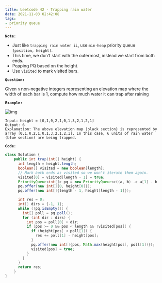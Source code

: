 ```yaml
---
title: Leetcode 42 - Trapping rain water
date: 2021-11-03 02:42:08
tags:
- priority queue
---
```

**`Note:`**
- Just like `trapping rain water ii`, use `min-heap` priority queue `[position, height]`.
- This time, we don't start with the outermost, instead we start from both ends.
- Popping PQ based on the height.
- Use `visited` to mark visited bars.

**`Question:`**

Given `n` non-negative integers representing an elevation map where the width of each bar is 1, compute how much water it can trap after raining

**`Example:`**

![img](https://assets.leetcode.com/uploads/2018/10/22/rainwatertrap.png)
```
Input: height = [0,1,0,2,1,0,1,3,2,1,2,1]
Output: 6
Explanation: The above elevation map (black section) is represented by array [0,1,0,2,1,0,1,3,2,1,2,1]. In this case, 6 units of rain water (blue section) are being trapped.
```

**`Code:`**
```java
class Solution {
    public int trap(int[] height) {
      int length = height.length;
      boolean[] visited = new boolean[length];
      // Mark both ends as visited so we won't iterate them again.
      visited[0] = visited[length - 1] = true;
      PriorityQueue<int[]> pq = new PriorityQueue<>((a, b) -> a[1] - b[1]);
      pq.offer(new int[]{0, height[0]});
      pq.offer(new int[]{length - 1, height[length - 1]});

      int res = 0;
      int[] dirs = {-1, 1};
      while (!pq.isEmpty()) {
        int[] poll = pq.poll();
        for (int dir : dirs) {
          int pos = poll[0] + dir;
          if (pos >= 0 && pos < length && !visited[pos]) {
            if (height[pos] < poll[1]) {
              res += poll[1] - height[pos];
            }
            pq.offer(new int[]{pos, Math.max(height[pos], poll[1])});
            visited[pos] = true;
          }
        }
      }
      return res;
    }
}
```